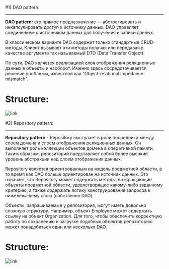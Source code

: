 #1) DAO pattern:

---

**DAO pattern:** его прямое предназначение — абстрагировать и инкапсулировать доступ к 
источнику данных. DAO управляет соединением с источником данных для получения и записи
данных.

В классическом варианте DAO содержит только стандартные CRUD-методы. Клиент вызывает 
эти методы получая или передавая в качестве аргумента так называемый DTO (Data Transfer 
Object).

По сути, DAO является реализацией слоя отображения реляционных данных в объекты и 
наоборот. Именно здесь сосредотачивается решение проблемы, известной как "Object-relational
impedance mismatch".

# Structure:
![link](https://drive.google.com/uc?id=14KCDDrwanNCw0lhkFpwReaY-IbAOdWkJ)

#2) Repository pattern:

---

**Repository pattern** - Repository выступает в роли посредника между слоем домена и 
слоем отображения реляционных данных. Он выполняет роль коллекции объектов домена в 
оперативной памяти. Таким образом, репозиторий представляет собой более высокий уровень 
абстракции над слоем отображения данных.

Repository является ориентрованным на модель предметной области, в то время как DAO 
больше ориентирован на источник данных. Это означает, что Repository может содержать 
методы, возвращающие объекты предметной области, удовлетворящие какому-либо заданному
критерию, а также содержать логику конструирования запросов к нижележащему слою 
(собственно DAO).

Объекты, запрашиваемые у репозитория, могут иметь довольно сложную структуру. Например, 
объект Employee может содержать ссылку на объект Organization. Для того, чтобы обеспечить 
корректную работу по сохранению и загрузке подобных объектов репозиторию может 
понадобиться один или несколько DAO.

# Structure:
![link](https://drive.google.com/uc?id=19dAd8WL9SIf7O5wwv3OZnZjP8H2W6OEh)

